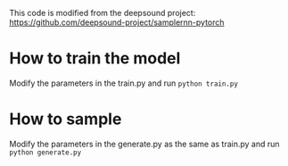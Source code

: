 This code is modified from the deepsound project: https://github.com/deepsound-project/samplernn-pytorch
# How to train the model
Modify the parameters in the train.py and run ```python train.py```

# How to sample
Modify the parameters in the generate.py as the same as train.py and run ```python generate.py```
